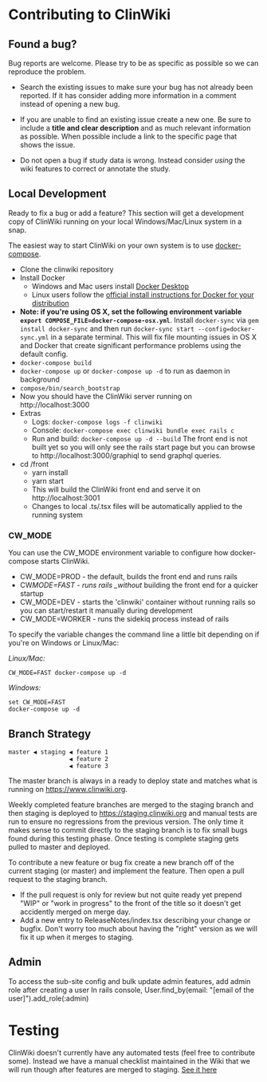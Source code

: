 # Contributing to ClinWiki

## Found a bug?

Bug reports are welcome. Please try to be as specific as possible so we can reproduce the problem.

- Search the existing issues to make sure your bug has not already been reported. If it has consider adding more information in a comment instead of opening a new bug.

- If you are unable to find an existing issue create a new one. Be sure to include a **title and clear description** and as much relevant information as possible. When possible include a link to the specific page that shows the issue.

- Do not open a bug if study data is wrong. Instead consider _using_ the wiki features to correct or annotate the study.

## Local Development

Ready to fix a bug or add a feature? This section will get a development copy of ClinWiki running on your local Windows/Mac/Linux system in a snap.

The easiest way to start ClinWiki on your own system is to use [docker-compose](https://docs.docker.com/compose/).

- Clone the clinwiki repository
- Install Docker
  - Windows and Mac users install [Docker Desktop](https://www.docker.com/products/docker-desktop)
  - Linux users follow the [official install instructions for Docker for your distribution](https://docs.docker.com/install/#supported-platforms)
- **Note: if you're using OS X, set the following environment variable `export COMPOSE_FILE=docker-compose-osx.yml`**. Install `docker-sync` via `gem install docker-sync` and then run `docker-sync start --config=docker-sync.yml` in a separate terminal. This will fix file mounting issues in OS X and Docker that create significant performance problems using the default config.
- `docker-compose build`
- `docker-compose up` or `docker-compose up -d` to run as daemon in background
- `compose/bin/search_bootstrap`
- Now you should have the ClinWiki server running on http://localhost:3000
- Extras
  - Logs: `docker-compose logs -f clinwiki`
  - Console: `docker-compose exec clinwiki bundle exec rails c`
  - Run and build: `docker-compose up -d --build`
    The front end is not built yet so you will only see the rails start page but you can browse to http://localhost:3000/graphiql to send graphql queries.
- cd /front
  - yarn install
  - yarn start
  - This will build the ClinWiki front end and serve it on http://localhost:3001
  - Changes to local .ts/.tsx files will be automatically applied to the running system

### CW_MODE

You can use the CW_MODE environment variable to configure how docker-compose starts ClinWiki.

- CW_MODE=PROD - the default, builds the front end and runs rails
- CW*MODE=FAST - runs rails \_without* building the front end for a quicker startup
- CW_MODE=DEV - starts the 'clinwiki' container without running rails so you can start/restart it manually during development
- CW_MODE=WORKER - runs the sidekiq process instead of rails

To specify the variable changes the command line a little bit depending on if you're on Windows or Linux/Mac:

_Linux/Mac:_

```
CW_MODE=FAST docker-compose up -d
```

_Windows:_

```
set CW_MODE=FAST
docker-compose up -d
```

## Branch Strategy

```
master ◀ staging ◀ feature 1
                 ◀ feature 2
                 ◀ feature 3
```

The master branch is always in a ready to deploy state and matches what is running on https://www.clinwiki.org.

Weekly completed feature branches are merged to the staging branch and then staging is deployed to https://staging.clinwiki.org and manual tests are run to ensure no regressions from the previous version. The only time it makes sense to commit directly to the staging branch is to fix small bugs found during this testing phase. Once testing is complete staging gets pulled to master and deployed.

To contribute a new feature or bug fix create a new branch off of the current staging (or master) and implement the feature. Then open a pull request to the staging branch.

- If the pull request is only for review but not quite ready yet prepend "WIP" or "work in progress" to the front of the title so it doesn't get accidently merged on merge day.
- Add a new entry to ReleaseNotes/index.tsx describing your change or bugfix. Don't worry too much about having the "right" version as we will fix it up when it merges to staging.

## Admin

To access the sub-site config and bulk update admin features, add admin role after creating a user
In rails console, User.find_by(email: "[email of the user]").add_role(:admin)

# Testing

ClinWiki doesn't currently have any automated tests (feel free to contribute some). Instead we have a manual checklist maintained in the Wiki that we will run though after features are merged to staging. [See it here](https://github.com/clinwiki-org/clinwiki/wiki/Testing-Guide)
